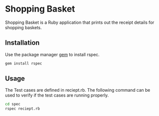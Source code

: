 # Shopping Basket

Shopping Basket is a Ruby application that prints out the receipt details for shopping baskets.



## Installation

Use the package manager [gem](https://www.ruby-lang.org/en/downloads/) to install rspec.

```bash
gem install rspec
```


## Usage

The Test cases are defined in reciept.rb. The following command can be used to verify if the test cases are running properly.

```bash
cd spec
rspec reciept.rb
```